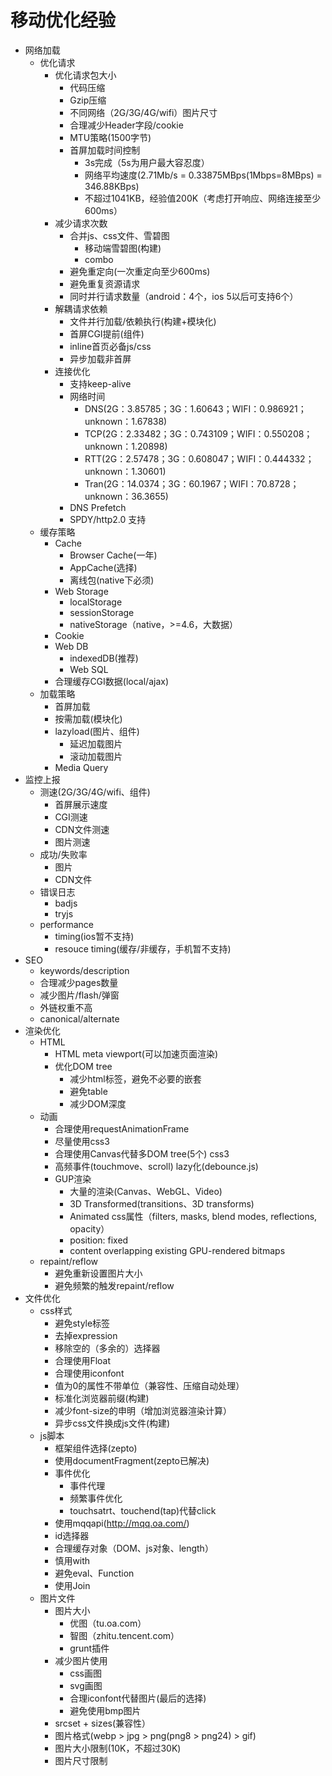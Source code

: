 # 移动优化经验

+   网络加载
    +   优化请求
        +   优化请求包大小
            +   代码压缩
            +   Gzip压缩
            +   不同网络（2G/3G/4G/wifi）图片尺寸
            +   合理减少Header字段/cookie
            +   MTU策略(1500字节)
            +   首屏加载时间控制
                +   3s完成（5s为用户最大容忍度）
                +   网络平均速度(2.71Mb/s = 0.33875MBps(1Mbps=8MBps) = 346.88KBps)
                +   不超过1041KB，经验值200K（考虑打开响应、网络连接至少600ms）
        +   减少请求次数
            +   合并js、css文件、雪碧图
                +   移动端雪碧图(构建)
                +   combo
            +   避免重定向(一次重定向至少600ms)
            +   避免重复资源请求
            +   同时并行请求数量（android：4个，ios 5以后可支持6个）
        +   解耦请求依赖
            +   文件并行加载/依赖执行(构建+模块化)
            +   首屏CGI提前(组件)
            +   inline首页必备js/css
            +   异步加载非首屏
        +   连接优化
            +   支持keep-alive
            +   网络时间
                +   DNS(2G：3.85785；3G：1.60643；WIFI：0.986921；unknown：1.67838)
                +   TCP(2G：2.33482；3G：0.743109；WIFI：0.550208；unknown：1.20898)
                +   RTT(2G：2.57478；3G：0.608047；WIFI：0.444332；unknown：1.30601)
                +   Tran(2G：14.0374；3G：60.1967；WIFI：70.8728；unknown：36.3655)
            +   DNS Prefetch
            +   SPDY/http2.0 支持
    +   缓存策略
        +   Cache
            +   Browser Cache(一年)
            +   AppCache(选择)
            +   离线包(native下必须)
        +   Web Storage
            +   localStorage
            +   sessionStorage
            +   nativeStorage（native，>=4.6，大数据）
        +   Cookie
        +   Web DB
            +   indexedDB(推荐)
            +   Web SQL
        +   合理缓存CGI数据(local/ajax)
    +   加载策略
        +   首屏加载
        +   按需加载(模块化)
        +   lazyload(图片、组件)
            +   延迟加载图片
            +   滚动加载图片
        +   Media Query
+   监控上报
    +   测速(2G/3G/4G/wifi、组件)
        +   首屏展示速度
        +   CGI测速
        +   CDN文件测速
        +   图片测速
    +   成功/失败率
        +   图片
        +   CDN文件
    +   错误日志
        +   badjs
        +   tryjs
    +   performance
        +   timing(ios暂不支持)
        +   resouce timing(缓存/非缓存，手机暂不支持)
+   SEO
    +   keywords/description
    +   合理减少pages数量
    +   减少图片/flash/弹窗
    +   外链权重不高
    +   canonical/alternate
+   渲染优化
    +   HTML
        +   HTML meta viewport(可以加速页面渲染)
        +   优化DOM tree
            +   减少html标签，避免不必要的嵌套
            +   避免table
            +   减少DOM深度
    +   动画
        +   合理使用requestAnimationFrame
        +   尽量使用css3
        +   合理使用Canvas代替多DOM tree(5个) css3
        +   高频事件(touchmove、scroll) lazy化(debounce.js)
        +   GUP渲染
            +   大量的渲染(Canvas、WebGL、Video)
            +   3D Transformed(transitions、3D transforms)
            +   Animated css属性（filters, masks, blend modes, reflections, opacity）
            +   position: fixed
            +   content overlapping existing GPU-rendered bitmaps
    +   repaint/reflow
        +   避免重新设置图片大小
        +   避免频繁的触发repaint/reflow
+   文件优化
    +   css样式
        +   避免style标签
        +   去掉expression
        +   移除空的（多余的）选择器
        +   合理使用Float
        +   合理使用iconfont
        +   值为0的属性不带单位（兼容性、压缩自动处理）
        +   标准化浏览器前缀(构建)
        +   减少font-size的申明（增加浏览器渲染计算）
        +   异步css文件换成js文件(构建)
    +   js脚本
        +   框架组件选择(zepto)
        +   使用documentFragment(zepto已解决)
        +   事件优化
            +   事件代理
            +   频繁事件优化
            +   touchsatrt、touchend(tap)代替click
        +   使用mqqapi(http://mqq.oa.com/)
        +   id选择器
        +   合理缓存对象（DOM、js对象、length）
        +   慎用with
        +   避免eval、Function
        +   使用Join
    +   图片文件
        +   图片大小
            +   优图（tu.oa.com）
            +   智图（zhitu.tencent.com）
            +   grunt插件
        +   减少图片使用
            +   css画图
            +   svg画图
            +   合理iconfont代替图片(最后的选择)
            +   避免使用bmp图片
        +   srcset + sizes(兼容性）
        +   图片格式(webp > jpg > png(png8 > png24) > gif)
        +   图片大小限制(10K，不超过30K)
        +   图片尺寸限制